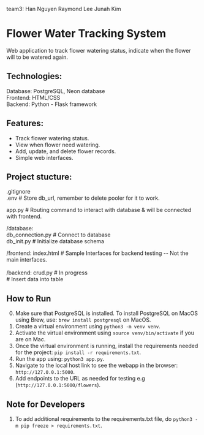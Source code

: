 team3:
Han Nguyen
Raymond Lee
Junah Kim

# Flower Water Tracking System
Web application to track flower watering status, indicate when the flower will to be watered again.

## Technologies:
Database: PostgreSQL, Neon database <br> 
Frontend: HTML/CSS <br>
Backend: Python - Flask framework <br>

## Features:
- Track flower watering status.
- View when flower need watering.
- Add, update, and delete flower records. 
- Simple web interfaces.

## Project stucture:
.gitignore  
.env                        # Store db_url, remember to delete pooler for it to work. <br>

app.py                      # Routing command to interact with database & will be connected with frontend. <br>

/database:<br>
    db_connection.py        # Connect to database <br>
    db_init.py              # Initialize database schema <br>
    

/frontend:
    index.html              # Sample Interfaces for backend testing -- Not the main interfaces.  <br>  
/backend: 
    crud.py                 # In progress <br>
    # Insert data into table
    
## How to Run

0. Make sure that PostgreSQL is installed. To install PostgreSQL on MacOS using Brew, use: `brew install postgresql` on MacOS. 
1. Create a virtual environment using `python3 -m venv venv`.
2. Activate the virtual environment using `source venv/bin/activate` if you are on Mac.
3. Once the virtual environment is running, install the requirements needed for the project: `pip install -r requirements.txt`.
4. Run the app using: `python3 app.py`.
5. Navigate to the local host link to see the webapp in the browser: `http://127.0.0.1:5000`. 
6. Add endpoints to the URL as needed for testing e.g (`http://127.0.0.1:5000/flowers`).

## Note for Developers

1. To add additional requirements to the requirements.txt file, do `python3 -m pip freeze > requirements.txt`.